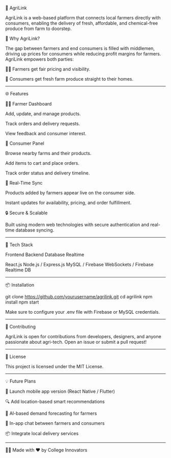 🌾 AgriLink

AgriLink is a web-based platform that connects local farmers directly with consumers, enabling the delivery of fresh, affordable, and chemical-free produce from farm to doorstep.

🚀 Why AgriLink?

The gap between farmers and end consumers is filled with middlemen, driving up prices for consumers while reducing profit margins for farmers. AgriLink empowers both parties:

👨‍🌾 Farmers get fair pricing and visibility.

🏡 Consumers get fresh farm produce straight to their homes.



---

🌐 Features

👨‍🌾 Farmer Dashboard

Add, update, and manage products.

Track orders and delivery requests.

View feedback and consumer interest.


🛒 Consumer Panel

Browse nearby farms and their products.

Add items to cart and place orders.

Track order status and delivery timeline.


🔁 Real-Time Sync

Products added by farmers appear live on the consumer side.

Instant updates for availability, pricing, and order fulfillment.


🔒 Secure & Scalable

Built using modern web technologies with secure authentication and real-time database syncing.



---

🧰 Tech Stack

Frontend	Backend	Database	Realtime

React.js	Node.js / Express.js	MySQL / Firebase	WebSockets / Firebase Realtime DB



---

📦 Installation

git clone https://github.com/yourusername/agrilink.git
cd agrilink
npm install
npm start

Make sure to configure your .env file with Firebase or MySQL credentials.


---

🤝 Contributing

AgriLink is open for contributions from developers, designers, and anyone passionate about agri-tech. Open an issue or submit a pull request!


---

📄 License

This project is licensed under the MIT License.


---

💡 Future Plans

📱 Launch mobile app version (React Native / Flutter)

🔍 Add location-based smart recommendations

🧠 AI-based demand forecasting for farmers

💬 In-app chat between farmers and consumers

📦 Integrate local delivery services



---

🧑‍💻 Made with ❤️ by College Innovators
